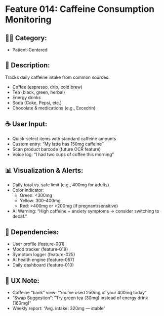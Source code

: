 # Feature 014: Caffeine Consumption Monitoring

## 🧑‍💻 Category:
- Patient-Centered

## 📝 Description:
Tracks daily caffeine intake from common sources:
- Coffee (espresso, drip, cold brew)
- Tea (black, green, herbal)
- Energy drinks
- Soda (Coke, Pepsi, etc.)
- Chocolate & medications (e.g., Excedrin)

## ☕ User Input:
- Quick-select items with standard caffeine amounts
- Custom entry: “My latte has 150mg caffeine”
- Scan product barcode (future OCR feature)
- Voice log: “I had two cups of coffee this morning”

## 📊 Visualization & Alerts:
- Daily total vs. safe limit (e.g., 400mg for adults)
- Color indicator:
  - Green: <300mg
  - Yellow: 300–400mg
  - Red: >400mg or >200mg (if pregnant/sensitive)
- AI Warning: “High caffeine + anxiety symptoms → consider switching to decaf.”

## 🔄 Dependencies:
- User profile (feature-001)
- Mood tracker (feature-019)
- Symptom logger (feature-025)
- AI health engine (feature-057)
- Daily dashboard (feature-010)

## 📱 UX Note:
- Caffeine “bank” view: “You’ve used 250mg of your 400mg today”
- “Swap Suggestion”: “Try green tea (30mg) instead of energy drink (160mg)”
- Weekly report: “Avg. intake: 320mg — stable”
